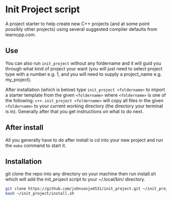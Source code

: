 # Init Project script

A project starter to help create new C++ projects (and at some point possibly other projects) using several suggested compiler defaults from learncpp.com. 

## Use

You can also run `init_project` without any foldername and it will guid you through what kind of project your want (you will just need to select project type with a number e.g. 1, and you will need to supply a project_name e.g. my_project).

After installation (which is below) type `init_project <foldername>` to import a starter template from the given `<foldername>` where `<foldername>` is one of the following: `c++`. `init_project <foldername>` will copy all files in the given `<foldername>` to your current working directory (the directory your terminal is in). Generally after that you get instructions on what to do next.


## After install

All you generally have to do after install is cd into your new project and run the `make` command to start it.



## Installation

git clone the repo into any directory on your machine then run install.sh which will add the init_project script to your ~/.local/bin/ directory.

```bash
git clone https://github.com/johnsonjo4531/init_project.git ~/init_project/
bash ~/init_project/install.sh
```
